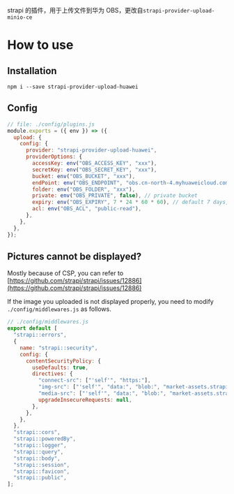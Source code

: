 strapi 的插件，用于上传文件到华为 OBS，更改自`strapi-provider-upload-minio-ce`

# How to use

## Installation

`npm i --save strapi-provider-upload-huawei`

## Config

```js
// file: ./config/plugins.js
module.exports = ({ env }) => ({
  upload: {
    config: {
      provider: "strapi-provider-upload-huawei",
      providerOptions: {
        accessKey: env("OBS_ACCESS_KEY", "xxx"),
        secretKey: env("OBS_SECRET_KEY", "xxx"),
        bucket: env("OBS_BUCKET", "xxx"),
        endPoint: env("OBS_ENDPOINT", "obs.cn-north-4.myhuaweicloud.com"),
        folder: env("OBS_FOLDER", "xxx"),
        private: env("OBS_PRIVATE", false), // private bucket
        expiry: env("OBS_EXPIRY", 7 * 24 * 60 * 60), // default 7 days, unit: seconds, only work for private bucket
        acl: env("OBS_ACL", "public-read"),
      },
    },
  },
});
```

## Pictures cannot be displayed?

Mostly because of CSP, you can refer to [https://github.com/strapi/strapi/issues/12886](https://github.com/strapi/strapi/issues/12886)

If the image you uploaded is not displayed properly, you need to modify `./config/middlewares.js` as follows.

```js
// ./config/middlewares.js
export default [
  "strapi::errors",
  {
    name: "strapi::security",
    config: {
      contentSecurityPolicy: {
        useDefaults: true,
        directives: {
          "connect-src": ["'self'", "https:"],
          "img-src": ["'self'", "data:", "blob:", "market-assets.strapi.io", "{bucket}.obs.cn-north-4.myhuaweicloud.com"],
          "media-src": ["'self'", "data:", "blob:", "market-assets.strapi.io", "{bucket}.obs.cn-north-4.myhuaweicloud.com"],
          upgradeInsecureRequests: null,
        },
      },
    },
  },
  "strapi::cors",
  "strapi::poweredBy",
  "strapi::logger",
  "strapi::query",
  "strapi::body",
  "strapi::session",
  "strapi::favicon",
  "strapi::public",
];
```
